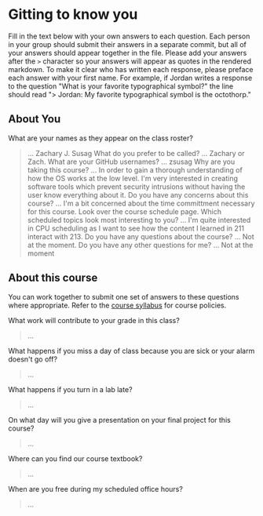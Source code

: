 # Gitting to know you
Fill in the text below with your own answers to each question. Each person in your group should submit their answers in a separate commit, but all of your answers should appear together in the file. Please add your answers after the `>` character so your answers will appear as quotes in the rendered markdown. To make it clear who has written each response, please preface each answer with your first name. For example, if Jordan writes a response to the question "What is your favorite typographical symbol?" the line should read "> Jordan: My favorite typographical symbol is the octothorp." 

## About You
What are your names as they appear on the class roster?
> ...
Zachary J. Susag
What do you prefer to be called?
> ...
Zachary or Zach.
What are your GitHub usernames?
> ...
zsusag
Why are you taking this course?
> ...
In order to gain a thorough understanding of how the OS works at the low level. I'm very interested in creating software tools which prevent security intrusions without having the user know everything about it.
Do you have any concerns about this course?
> ...
I'm a bit concerned about the time committment necessary for this course.
Look over the course schedule page. Which scheduled topics look most interesting to you?
> ...
I'm quite interested in CPU scheduling as I want to see how the content I learned in 211 interact with 213.
Do you have any questions about the course?
> ...
Not at the moment.
Do you have any other questions for me?
> ...
Not at the moment
## About this course
You can work together to submit one set of answers to these questions where appropriate. Refer to the [course syllabus](http://www.cs.grinnell.edu/~curtsinger/teaching/2018S/CSC213/syllabus/) for course policies.

What work will contribute to your grade in this class?
> ...

What happens if you miss a day of class because you are sick or your alarm doesn't go off?
> ...

What happens if you turn in a lab late?
> ...

On what day will you give a presentation on your final project for this course?
> ...

Where can you find our course textbook?
> ...

When are you free during my scheduled office hours?
> ...
